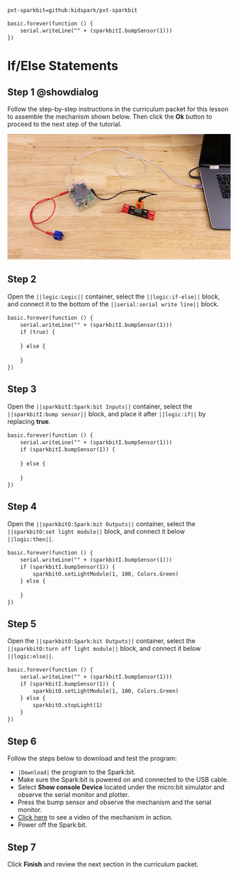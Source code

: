 ```package
pxt-sparkbit=github:kidspark/pxt-sparkbit
```

```template
basic.forever(function () {
    serial.writeLine("" + (sparkbitI.bumpSensor(1)))
})
```

# If/Else Statements

## Step 1 @showdialog

Follow the step-by-step instructions in the curriculum packet for this lesson to assemble the mechanism shown below. Then click the **Ok** button to proceed to the next step of the tutorial.

![if-else-statements-1](https://raw.githubusercontent.com/KidSpark/tutorials/master/assets/2-3-if-else-statements-1.png)

## Step 2

Open the ``||logic:Logic||`` container, select the ``||logic:if-else||`` block, and connect it to the bottom of the ``||serial:serial write line||`` block.

```blocks
basic.forever(function () {
    serial.writeLine("" + (sparkbitI.bumpSensor(1)))
    if (true) {
    	
    } else {
    	
    }
})
```

## Step 3

Open the ``||sparkbitI:Spark:bit Inputs||`` container, select the ``||sparkbitI:bump sensor||`` block, and place it after ``||logic:if||`` by replacing **true**.

```blocks
basic.forever(function () {
    serial.writeLine("" + (sparkbitI.bumpSensor(1)))
    if (sparkbitI.bumpSensor(1)) {
    	
    } else {
    	
    }
})
```

## Step 4

Open the ``||sparkbitO:Spark:bit Outputs||`` container, select the ``||sparkbitO:set light module||`` block, and connect it below ``||logic:then||``.

```blocks
basic.forever(function () {
    serial.writeLine("" + (sparkbitI.bumpSensor(1)))
    if (sparkbitI.bumpSensor(1)) {
        sparkbitO.setLightModule(1, 100, Colors.Green)
    } else {
    	
    }
})
```

## Step 5

Open the ``||sparkbitO:Spark:bit Outputs||`` container, select the ``||sparkbitO:turn off light module||`` block, and connect it below ``||logic:else||``.

```blocks
basic.forever(function () {
    serial.writeLine("" + (sparkbitI.bumpSensor(1)))
    if (sparkbitI.bumpSensor(1)) {
        sparkbitO.setLightModule(1, 100, Colors.Green)
    } else {
        sparkbitO.stopLight(1)
    }
})
```
## Step 6

Follow the steps below to download and test the program:
* ``|Download|`` the program to the Spark:bit.
* Make sure the Spark:bit is powered on and connected to the USB cable.
* Select **Show console Device** located under the micro:bit simulator and observe the serial monitor and plotter.
* Press the bump sensor and observe the mechanism and the serial monitor.
* [Click here](https://youtu.be/CotPU4GNHZQ) to see a video of the mechanism in action.
* Power off the Spark:bit.

## Step 7

Click **Finish** and review the next section in the curriculum packet.